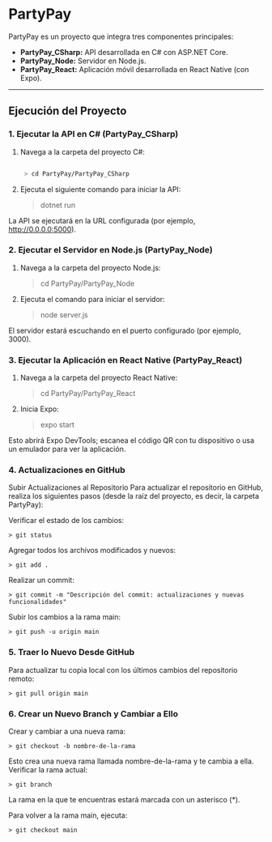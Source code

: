 # PartyPay

PartyPay es un proyecto que integra tres componentes principales:

- **PartyPay_CSharp:** API desarrollada en C# con ASP.NET Core.
- **PartyPay_Node:** Servidor en Node.js.
- **PartyPay_React:** Aplicación móvil desarrollada en React Native (con Expo).

---

## Ejecución del Proyecto

### 1. Ejecutar la API en C# (PartyPay_CSharp)
1. Navega a la carpeta del proyecto C#:
   ```bash
   
    > cd PartyPay/PartyPay_CSharp

2. Ejecuta el siguiente comando para iniciar la API:

    > dotnet run

La API se ejecutará en la URL configurada (por ejemplo, http://0.0.0.0:5000).

### 2. Ejecutar el Servidor en Node.js (PartyPay_Node)
1. Navega a la carpeta del proyecto Node.js:

    > cd PartyPay/PartyPay_Node

2. Ejecuta el comando para iniciar el servidor:

    > node server.js

El servidor estará escuchando en el puerto configurado (por ejemplo, 3000).

### 3. Ejecutar la Aplicación en React Native (PartyPay_React)
1. Navega a la carpeta del proyecto React Native:

    > cd PartyPay/PartyPay_React

2. Inicia Expo:

    > expo start

Esto abrirá Expo DevTools; escanea el código QR con tu dispositivo o usa un emulador para ver la aplicación.

### 4. Actualizaciones en GitHub
Subir Actualizaciones al Repositorio
Para actualizar el repositorio en GitHub, realiza los siguientes pasos (desde la raíz del proyecto, es decir, la carpeta PartyPay):

Verificar el estado de los cambios:

    > git status

Agregar todos los archivos modificados y nuevos:

    > git add .

Realizar un commit:

    > git commit -m "Descripción del commit: actualizaciones y nuevas funcionalidades"

Subir los cambios a la rama main:

    > git push -u origin main

### 5. Traer lo Nuevo Desde GitHub
Para actualizar tu copia local con los últimos cambios del repositorio remoto:

    > git pull origin main

### 6. Crear un Nuevo Branch y Cambiar a Ello
Crear y cambiar a una nueva rama:

    > git checkout -b nombre-de-la-rama

Esto crea una nueva rama llamada nombre-de-la-rama y te cambia a ella.
Verificar la rama actual:

    > git branch

La rama en la que te encuentras estará marcada con un asterisco (*).

Para volver a la rama main, ejecuta:

    > git checkout main
